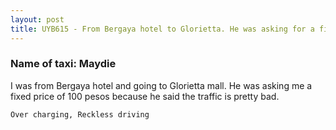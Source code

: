 ```yaml
---
layout: post
title: UYB615 - From Bergaya hotel to Glorietta. He was asking for a fixed price of 100 Pesos. 
---
```


### Name of taxi: Maydie

I  was from Bergaya hotel and going to Glorietta mall. He was asking me a fixed price of 100 pesos because he said the traffic is pretty bad.  

```Over charging, Reckless driving```
